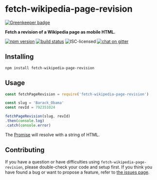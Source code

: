 # fetch-wikipedia-page-revision

[![Greenkeeper badge](https://badges.greenkeeper.io/derhuerst/fetch-wikipedia-page-revision.svg)](https://greenkeeper.io/)

**Fetch a revision of a Wikipedia page as mobile HTML.**

[![npm version](https://img.shields.io/npm/v/fetch-wikipedia-page-revision.svg)](https://www.npmjs.com/package/fetch-wikipedia-page-revision)
[![build status](https://img.shields.io/travis/derhuerst/fetch-wikipedia-page-revision.svg)](https://travis-ci.org/derhuerst/fetch-wikipedia-page-revision)
![ISC-licensed](https://img.shields.io/github/license/derhuerst/fetch-wikipedia-page-revision.svg)
[![chat on gitter](https://badges.gitter.im/derhuerst.svg)](https://gitter.im/derhuerst)


## Installing

```shell
npm install fetch-wikipedia-page-revision
```


## Usage

```js
const fetchPageRevision = require('fetch-wikipedia-page-revision')

const slug = 'Barack_Obama'
const revId = 792351024

fetchPageRevision(slug, revId)
.then(console.log)
.catch(console.error)
```

The [Promise](https://developer.mozilla.org/en-US/docs/Web/JavaScript/Reference/Global_Objects/promise) will resolve with a string of HTML.


## Contributing

If you have a question or have difficulties using `fetch-wikipedia-page-revision`, please double-check your code and setup first. If you think you have found a bug or want to propose a feature, refer to [the issues page](https://github.com/derhuerst/fetch-wikipedia-page-revision/issues).

